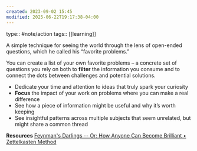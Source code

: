 ```yaml
---
created: 2023-09-02 15:45
modified: 2025-06-22T19:17:38-04:00
---
```

type:: #note/action 
tags:: [[learning]]

A simple technique for seeing the world through the lens of open-ended questions, which he called his “favorite problems.”

You can create a list of your own favorite problems – a concrete set of questions you rely on both to **filter** the information you consume and to connect the dots between challenges and potential solutions.

- Dedicate your time and attention to ideas that truly spark your curiosity
- **Focus** the impact of your work on problems where you can make a real difference
- See how a piece of information might be useful and why it’s worth keeping
- See insightful patterns across multiple subjects that seem unrelated, but might share a common thread

**Resources**
 [Feynman's Darlings -- Or: How Anyone Can Become Brilliant • Zettelkasten Method](https://zettelkasten.de/posts/feynmans-darlings-become-brilliant/)
